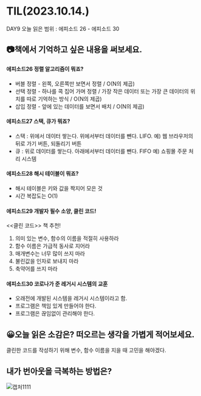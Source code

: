 # TIL(2023.10.14.)
DAY9
오늘 읽은 범위 : 에피소드 26 - 에피소드 30

## 📷책에서 기억하고 싶은 내용을 써보세요.
#### 에피소드26 정렬 알고리즘이 뭐죠?
- 버블 정렬 - 왼쪽, 오른쪽만 보면서 정렬 / O(N의 제곱)
- 선택 정렬 - 하나를 콕 집어 가며 정렬 / 가장 작은 데이터 또는 가장 큰 데이터의 위치를 따로 기억하는 방식 / O(N의 제곱)
- 삽입 정렬 - 앞에 있는 데이터를 보면서 배치 / O(N의 제곱)
#### 에피소드27 스택, 큐가 뭐죠?
- 스택 : 위에서 데이터 쌓는다. 위에서부터 데이터를 뺀다. LIFO. 예) 웹 브라우저의 뒤로 가기 버튼, 되돌리기 버튼
- 큐 : 위로 데이터를 쌓는다. 아래에서부터 데이터를 뺀다. FIFO 예) 쇼핑몰 주문 처리 시스템
#### 에피소드28 해시 테이블이 뭐죠?
- 해시 테이블은 키와 값을 짝지어 모은 것
- 시간 복잡도는 O(1)
#### 에피소드29 개발자 필수 소양, 클린 코드!
<<클린 코드>> 책 추천!
1. 의미 있는 변수, 함수의 이름을 적절히 사용하라
2. 함수 이름은 가급적 동사로 지어라
3. 매개변수는 너무 많이 쓰지 마라
4. 불린값을 인자로 보내지 마라
5. 축약어를 쓰지 마라
#### 에피소드30 코로나가 준 레거시 시스템의 교훈
- 오래전에 개발된 시스템을 레거시 시스템이라고 함.
- 프로그램은 책임 있게 만들어야 한다.
- 프로그램은 끊임없이 관리해야 한다.
## 😀오늘 읽은 소감은? 떠오르는 생각을 가볍게 적어보세요.
클린한 코드를 작성하기 위해 변수, 함수 이름을 지을 때 고민을 해야겠다. 

## 내가 번아웃을 극복하는 방법은?
![캡처1111](https://github.com/YOUNGEUN100/book-report/assets/121986519/367e1de5-49cf-408a-9b6f-529d7d351422)


